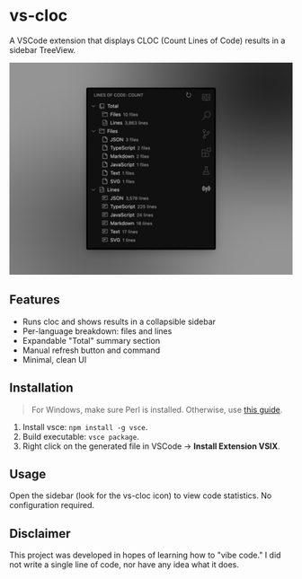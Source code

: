 # vs-cloc

A VSCode extension that displays CLOC (Count Lines of Code) results in a sidebar TreeView.

![Sidebar screenshot](./images/thumbnail.png)

## Features
- Runs cloc and shows results in a collapsible sidebar
- Per-language breakdown: files and lines
- Expandable "Total" summary section
- Manual refresh button and command
- Minimal, clean UI

## Installation

> For Windows, make sure Perl is installed. Otherwise, use [this guide](https://learn.perl.org/installing/windows.html).

1. Install vsce: `npm install -g vsce`.
2. Build executable: `vsce package`.
3. Right click on the generated file in VSCode -> **Install Extension VSIX**.

## Usage
Open the sidebar (look for the vs-cloc icon) to view code statistics. No configuration required.

## Disclaimer
This project was developed in hopes of learning how to "vibe code." I did not write a single line of code, nor have any idea what it does.